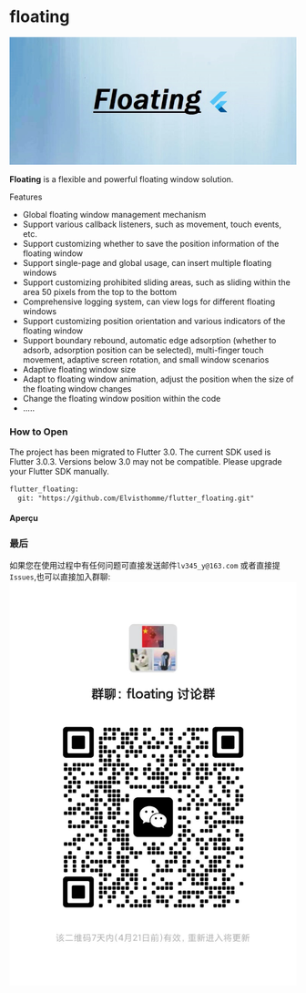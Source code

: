 # floating

![68747470733a2f2f67697465652e636f6d2f6c766b6e6167696e6973742f7069632d676f2d7069637572652d6265642f7261772f6d61737465722f696d616765732f32303232303231363138343530302e6a706567](https://raw.githubusercontent.com/LvKang-insist/PicGo/main/202206141432981.jpg)

**Floating** is a flexible and powerful floating window solution.



Features

- Global floating window management mechanism
- Support various callback listeners, such as movement, touch events, etc.
- Support customizing whether to save the position information of the floating window
- Support single-page and global usage, can insert multiple floating windows
- Support customizing prohibited sliding areas, such as sliding within the area 50 pixels from the top to the bottom
- Comprehensive logging system, can view logs for different floating windows
- Support customizing position orientation and various indicators of the floating window
- Support boundary rebound, automatic edge adsorption (whether to adsorb, adsorption position can be selected), multi-finger touch movement, adaptive screen rotation, and small window scenarios
- Adaptive floating window size
- Adapt to floating window animation, adjust the position when the size of the floating window changes
- Change the floating window position within the code
- .....

### How to Open

The project has been migrated to Flutter 3.0. The current SDK used is Flutter 3.0.3. Versions below 3.0 may not be compatible. Please upgrade your Flutter SDK manually.
```
flutter_floating:
  git: "https://github.com/Elvisthomme/flutter_floating.git" 
```
#### Aperçu



### 最后

如果您在使用过程中有任何问题可直接发送邮件`lv345_y@163.com` 或者直接提 `Issues`,也可以直接加入群聊:
![](https://raw.githubusercontent.com/LvKang-insist/PicGo/main/img/202304141420430.jpeg)
